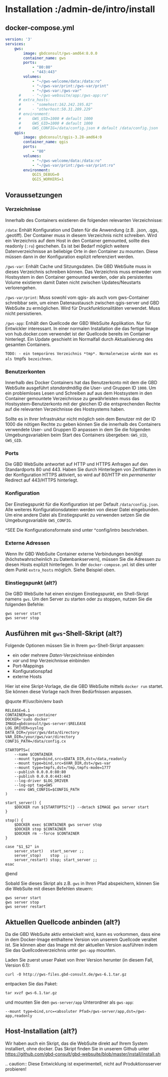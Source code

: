 # Installation :/admin-de/intro/install

## docker-compose.yml

```yaml
version: '3'
services:
    gws:
        image: gbdconsult/gws-amd64:8.0.0
        container_name: gws
        ports:
            - "80:80"
            - "443:443"
        volumes:
            - "~/gws-welcome/data:/data:ro"
            - "~/gws-var/print:/gws-var/print"
            - "~/gws-var:/gws-var"
      #     - "~/gws-websuite/app:/gws-app:ro"
      # extra_hosts:
      # 	- "somehost:162.242.195.82"
      # 	- "otherhost:50.31.209.229"
      # environment:
      #     GWS_UID=1000 # default 1000
      #     GWS_GID=1000 # default 1000
      #     GWS_CONFIG=/data/config.json # default /data/config.json
    qgis:
        image: gbdconsult/qgis-3.28-amd64:0
        container_name: qgis
        ports:
            - "80"
        volumes:
            - "~/gws-welcome/data:/data:ro"
            - "~/gws-var/print:/gws-var/print:ro"
        environment:
            QGIS_DEBUG=0
            QGIS_WORKERS=1
```

## Voraussetzungen

### Verzeichnisse

Innerhalb des Containers existieren die folgenden relevanten Verzeichnisse:

`/data`: Enhält Konfiguration und Daten für die Anwendung (z.B. .json, .qgs, .geotiff). Der Container muss in diesem Verzeichnis nicht schreiben. Wird ein Verzeichnis auf dem Host in den Container gemounted, sollte dies readonly (`:ro`) geschehen. Es ist bei Bedarf möglich weitere Datenverzeichnisse an beliebige Orte in den Container zu mounten. Diese müssen dann in der Konfiguration explizit referenziert werden.

`/gws-var`: Enhält Cache und Sitzungsdaten. Die GBD WebSuite muss in dieses Verzeichnis schreiben können. Das Verzeichnis muss entweder vom Hostsystem in den Container gemounted werden, oder als persistentes Volume existieren damit Daten nicht zwischen Updates/Neustarts verlorengehen.

`/gws-var/print`: Muss sowohl vom qgis- als auch vom gws-Container schreibbar sein, um einen Datenaustausch zwischen qgis-server und GBD WebSuite zu ermöglichen. Wird für Druckfunktionalitäten verwendet. Muss nicht persistieren.

`/gws-app`: Enhält den Quellcode der GBD WebSuite Applikation. Nur für Entwickler interessant. In einer normalen Installation die das fertige Image von hub.docker.com verwendet ist der Quellcode bereits im Container hinterlegt. Ein Update geschieht im Normalfall durch Aktualisierung des gesamten Containers.

`TODO: - ein temporäres Verzeichnis *tmp*. Normalerweise würde man es als `tmpfs` bezeichnen.`

### Benutzerkonten

Innerhalb des Docker Containers hat das Benutzerkonto mit dem die GBD WebSuite ausgeführt *standardmäßig* die User- und Gruppen ID `1000`. Um ein problemloses Lesen und Schreiben auf aus dem Hostsystem in den Container gemountete Verzeichnisse zu gewährleisten muss das Hostsystem-Benutzerkonto mit der gleichen ID die entsprechenden Rechte auf die relevanten Verzeichnisse des Hostsystems haben.

Sollte es in Ihrer Infrastruktur nicht möglich sein dem Benutzer mit der ID 1000 die nötigen Rechte zu geben können Sie die innerhalb des Containers verwendete User- und Gruppen ID anpassen in dem Sie die folgenden Umgebungsvariablen beim Start des Containers übergeben: `GWS_UID`, `GWS_GID`.

### Ports

Die GBD WebSuite antwortet auf HTTP und HTTPS Anfragen auf den Standardports 80 und 443. Haben Sie durch Hinterlegen von Zertifikaten in der Konfiguration HTTPS aktiviert, so wird auf 80/HTTP ein *permanenter* Redirect auf 443/HTTPS hinterlegt.

### Konfiguration

Der Einstiegspunkt für die Konfiguration ist per Default `/data/config.json`. Alle weiteres Konfigurationsdateien werden von dieser Datei eingebunden.
Um eine andere Datei als Einstiegspunkt zu verwenden setzen Sie die Umgebungsvariable `GWS_CONFIG`.

^SEE Die Konfigurationsformate sind unter ^config/intro beschrieben.

### Externe Adressen

Wenn Ihr GBD WebSuite Container externe Verbindungen benötigt (höchstwahrscheinlich zu Datenbankservern), müssen Sie die Adressen zu diesen Hosts explizit hinterlegen.
In der `docker-compose.yml` ist dies unter dem Punkt `extra_hosts` möglich. Siehe Beispiel oben.



### Einstiegspunkt (alt?)

Die GBD WebSuite hat einen einzigen Einstiegspunkt, ein Shell-Skript namens `gws`. Um den Server zu starten oder zu stoppen, nutzen Sie die folgenden Befehle:

    gws server start
    gws server stop

## Ausführen mit `gws`-Shell-Skript (alt?)

Folgende Optionen müssen Sie in Ihrem `gws`-Shell-Skript anpassen:

- ein oder mehrere *Daten*-Verzeichnisse einbinden
- *var* und *tmp* Verzeichnisse einbinden
- Port-Mappings
- Konfigurationspfad
- externe Hosts

Hier ist eine Skript-Vorlage, die die GBD WebSuite mittels `docker run` startet. Sie können diese Vorlage nach Ihren Bedürfnissen anpassen.

@quote
    #!/usr/bin/env bash

    RELEASE=6.1
    CONTAINER=gws-container
    DOCKER='sudo docker'
    IMAGE=gbdconsult/gws-server:$RELEASE
    LOG_DRIVER=syslog
    DATA_DIR=/your/gws/data/directory
    VAR_DIR=/your/gws/var/directory
    CONFIG_PATH=/data/config.cx

    STARTOPTS=(
        --name $CONTAINER
        --mount type=bind,src=$DATA_DIR,dst=/data,readonly
        --mount type=bind,src=$VAR_DIR,dst=/gws-var
        --mount type=tmpfs,dst=/tmp,tmpfs-mode=1777
        --publish 0.0.0.0:80:80
        --publish 0.0.0.0:443:443
        --log-driver $LOG_DRIVER
        --log-opt tag=GWS
        --env GWS_CONFIG=$CONFIG_PATH
    )

    start_server() {
        $DOCKER run ${STARTOPTS[*]} --detach $IMAGE gws server start
    }

    stop() {
        $DOCKER exec $CONTAINER gws server stop
        $DOCKER stop $CONTAINER
        $DOCKER rm --force $CONTAINER
    }

    case "$1_$2" in
        server_start)   start_server ;;
        server_stop)    stop  ;;
        server_restart) stop; start_server ;;
    esac
@end

Sobald Sie dieses Skript als z.B. `gws` in Ihren Pfad abspeichern, können Sie die WebSuite mit diesen Befehlen steuern:

    gws server start
    gws server stop
    gws server restart

## Aktuellen Quellcode anbinden (alt?)

Da die GBD WebSuite aktiv entwickelt wird, kann es vorkommen, dass eine in dem Docker-Image enthaltene Version von unserem Quellcode veraltet ist. Sie können aber das Image mit der aktuellen Version ausführen indem Sie das Quellcodeverzeichnis unter `gws-app` mounten.

Laden Sie zuerst unser Paket von Ihrer Version herunter (in diesem Fall, Version 6.1):

    curl -O http://gws-files.gbd-consult.de/gws-6.1.tar.gz

entpacken Sie das Paket:

    tar xvzf gws-6.1.tar.gz

und mounten Sie den `gws-server/app` Unterordner als `gws-app`:

    --mount type=bind,src=<absoluter Pfad>/gws-server/app,dst=/gws-app,readonly

## Host-Installation (alt?)

Wir haben auch ein Skript, das die WebSuite direkt auf Ihrem System installiert, ohne docker. Das Skript finden Sie in unserem Github unter https://github.com/gbd-consult/gbd-websuite/blob/master/install/install.sh

.. caution:: Diese Entwicklung ist experimentell, nicht auf Produktionsserver probieren!

